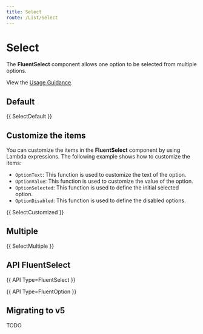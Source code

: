 ```yaml
---
title: Select
route: /List/Select
---
```


# Select

The **FluentSelect** component allows one option to be selected from multiple options.

View the [Usage Guidance](https://fluent2.microsoft.design/components/web/react/select/usage).

## Default

{{ SelectDefault }}

## Customize the items

You can customize the items in the **FluentSelect** component by using Lambda expressions.
The following example shows how to customize the items:
- `OptionText`: This function is used to customize the text of the option.
- `OptionValue`: This function is used to customize the value of the option.
- `OptionSelected`: This function is used to define the initial selected option.
- `OptionDisabled`: This function is used to define the disabled options.

{{ SelectCustomized }}

## Multiple

{{ SelectMultiple }}

## API FluentSelect

{{ API Type=FluentSelect }}

{{ API Type=FluentOption }}

## Migrating to v5

TODO
